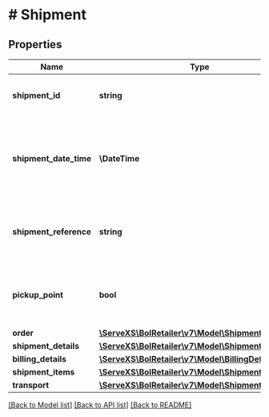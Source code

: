 # # Shipment

## Properties

Name | Type | Description | Notes
------------ | ------------- | ------------- | -------------
**shipment_id** | **string** | A unique identifier for this shipment. | [optional]
**shipment_date_time** | **\DateTime** | The date and time in ISO 8601 format when the order item was shipped. | [optional]
**shipment_reference** | **string** | Reference supplied by the user when this item was shipped. | [optional]
**pickup_point** | **bool** | Indicates whether this order is shipped to a Pick Up Point. | [optional]
**order** | [**\ServeXS\BolRetailer\v7\Model\ShipmentOrder**](ShipmentOrder.md) |  |
**shipment_details** | [**\ServeXS\BolRetailer\v7\Model\ShipmentDetails**](ShipmentDetails.md) |  | [optional]
**billing_details** | [**\ServeXS\BolRetailer\v7\Model\BillingDetails**](BillingDetails.md) |  | [optional]
**shipment_items** | [**\ServeXS\BolRetailer\v7\Model\ShipmentItem[]**](ShipmentItem.md) |  |
**transport** | [**\ServeXS\BolRetailer\v7\Model\ShipmentTransport**](ShipmentTransport.md) |  | [optional]

[[Back to Model list]](../../README.md#models) [[Back to API list]](../../README.md#endpoints) [[Back to README]](../../README.md)
